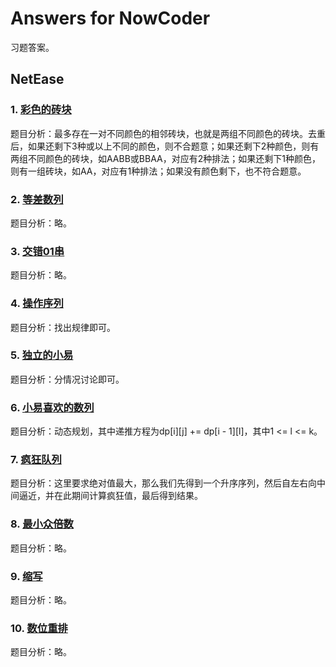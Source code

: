 # Answers for NowCoder

习题答案。

## NetEase

### 1. [彩色的砖块](https://www.nowcoder.com/questionTerminal/8c29f4d1bea84d6ba2847e079b7420f7)

题目分析：最多存在一对不同颜色的相邻砖块，也就是两组不同颜色的砖块。去重后，如果还剩下3种或以上不同的颜色，则不合题意；如果还剩下2种颜色，则有两组不同颜色的砖块，如AABB或BBAA，对应有2种排法；如果还剩下1种颜色，则有一组砖块，如AA，对应有1种排法；如果没有颜色剩下，也不符合题意。

### 2. [等差数列](https://www.nowcoder.com/questionTerminal/e11bc3a213d24fc1989b21a7c8b50c3f)

题目分析：略。

### 3. [交错01串](https://www.nowcoder.com/questionTerminal/3fbd8fe929ea4eb3a254c0ed34ac993a)

题目分析：略。

### 4. [操作序列](https://www.nowcoder.com/questionTerminal/b53bda356a494154b6411d80380295f5)

题目分析：找出规律即可。

### 5. [独立的小易](https://www.nowcoder.com/questionTerminal/a99cdf4e2f44499e80749699cc2ec2b9)

题目分析：分情况讨论即可。

### 6. [小易喜欢的数列](https://www.nowcoder.com/questionTerminal/49375dd6a42d4230b0dc4ea5a2597a9b)

题目分析：动态规划，其中递推方程为dp[i][j] += dp[i - 1][l]，其中1 <= l <= k。

### 7. [疯狂队列](https://www.nowcoder.com/questionTerminal/d996665fbd5e41f89c8d280f84968ee1)

题目分析：这里要求绝对值最大，那么我们先得到一个升序序列，然后自左右向中间逼近，并在此期间计算疯狂值，最后得到结果。

### 8. [最小众倍数](https://www.nowcoder.com/questionTerminal/3e9d7d22b7dd4daab695b795d243315b)

题目分析：略。

### 9. [缩写](https://www.nowcoder.com/questionTerminal/45083499b8c5404fb1db44c6ea4f170a)

题目分析：略。

### 10. [数位重排](https://www.nowcoder.com/questionTerminal/f970201e9f7e4040ab25a40918e27d15)

题目分析：略。
